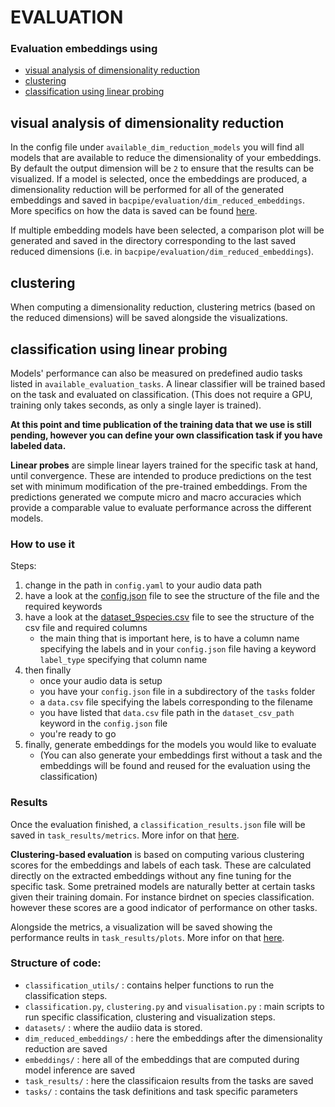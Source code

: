# EVALUATION

### Evaluation embeddings using
 - [visual analysis of dimensionality reduction](#visual-analysis-of-dimensionality-reduction)
 - [clustering](#clustering)
 - [classification using linear probing](#classification-using-linear-probing)


## visual analysis of dimensionality reduction

In the config file under `available_dim_reduction_models` you will find all models that are available to reduce the dimensionality of your embeddings. By default the output dimension will be `2` to ensure that the results can be visualized. If a model is selected, once the embeddings are produced, a dimensionality reduction will be performed for all of the generated embeddings and saved in `bacpipe/evaluation/dim_reduced_embeddings`. More specifics on how the data is saved can be found [here](dim_reduced_embeddings/README.md).

If multiple embedding models have been selected, a comparison plot will be generated and saved in the directory corresponding to the last saved reduced dimensions (i.e. in `bacpipe/evaluation/dim_reduced_embeddings`). 

## clustering

When computing a dimensionality reduction, clustering metrics (based on the reduced dimensions) will be saved alongside the visualizations.

## classification using linear probing


Models' performance can also be measured on predefined 
audio tasks listed in `available_evaluation_tasks`. A linear classifier will be trained based on the task and evaluated on classification. (This does not require a GPU, training only takes seconds, as only a single layer is trained). 

**At this point and time publication of the training data that we use is still pending, however you can define your own classification task if you have labeled data.**

**Linear probes** are simple linear layers trained for the specific task at hand, until convergence. These are intended to produce predictions on the test set with minimum modification of the pre-trained embeddings. From the predictions generated we compute micro and macro accuracies which provide a comparable value to evaluate performance across the different models. 

### How to use it

Steps:
   1) change in the path in `config.yaml` to your audio data path
   2) have a look at the [config.json](tasks/species/config.json) file to see the structure of the file and the required keywords
   3) have a look at the [dataset_9species.csv](datasets/benchmark/dataset_9species.csv) file to see the structure of the csv file and required columns
      - the main thing that is important here, is to have a column name specifying the labels and in your `config.json` file having a keyword `label_type` specifying that column name
   4) then finally
      - once your audio data is setup
      - you have your `config.json` file in a subdirectory of the `tasks` folder 
      - a `data.csv` file specifying the labels corresponding to the filename
      - you have listed that `data.csv` file path in the `dataset_csv_path` keyword in the `config.json` file
      - you're ready to go 
   5) finally, generate embeddings for the models you would like to evaluate 
      - (You can also generate your embeddings first without a task and the embeddings will be found and reused for the evaluation using the classification)


### Results 

Once the evaluation finished, a `classification_results.json` file will be saved in `task_results/metrics`. More infor on that [here](task_results/metrics/README.md).

**Clustering-based evaluation** is based on computing various clustering scores for the embeddings and labels of each task. 
These are calculated directly on the extracted embeddings without any fine tuning for the specific task. 
Some pretrained models are naturally better at certain tasks given their training domain. For instance birdnet on species classification. however these scores are a good indicator of performance on other tasks.

Alongside the metrics, a visualization will be saved showing the performance reults in `task_results/plots`. More infor on that [here](task_results/plots/README.md).

### Structure of code:
   * `classification_utils/` : contains helper functions to run the classification steps.
   * `classification.py`, `clustering.py` and `visualisation.py` : main scripts to run specific classification, clustering and visualization steps.
   * `datasets/` : where the audiio data is stored.
   * `dim_reduced_embeddings/` : here the embeddings after the dimensionality reduction are saved
   * `embeddings/` : here all of the embeddings that are computed during model inference are saved 
   * `task_results/` : here the classificaion results from the tasks are saved
   * `tasks/` : contains the task definitions and task specific parameters
    



